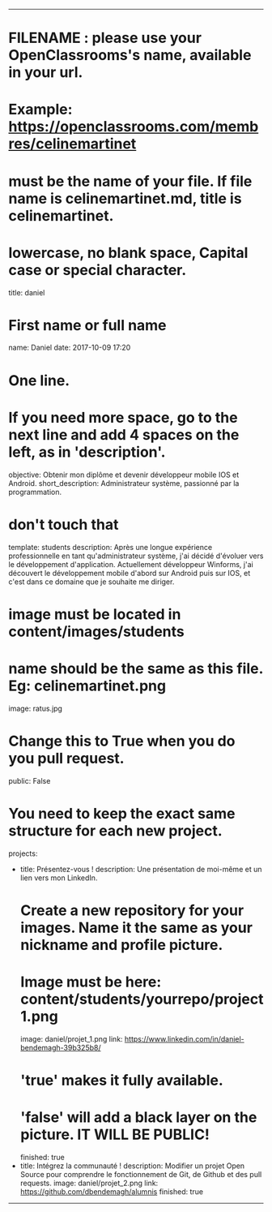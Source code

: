 ---

# FILENAME : please use your OpenClassrooms's name, available in your url.
# Example: https://openclassrooms.com/membres/celinemartinet
# must be the name of your file. If file name is celinemartinet.md, title is celinemartinet.
# lowercase, no blank space, Capital case or special character.
title: daniel

# First name or full name
name: Daniel
date: 2017-10-09 17:20

# One line.
# If you need more space, go to the next line and add 4 spaces on the left, as in 'description'.
objective: Obtenir mon diplôme et devenir développeur mobile IOS et Android.
short_description: Administrateur système, passionné par la programmation.

# don't touch that
template: students
description:
    Après une longue expérience professionnelle en tant qu'administrateur système,
    j'ai décidé d'évoluer vers le développement d'application. Actuellement développeur
    Winforms, j'ai découvert le développement mobile d'abord sur Android puis sur IOS,
    et c'est dans ce domaine que je souhaite me diriger.

# image must be located in content/images/students
# name should be the same as this file. Eg: celinemartinet.png
image: ratus.jpg

# Change this to True when you do you pull request.
public: False

# You need to keep the exact same structure for each new project.
projects:
  - title: Présentez-vous !
    description: Une présentation de moi-même et un lien vers mon LinkedIn.
    # Create a new repository for your images. Name it the same as your nickname and profile picture.
    # Image must be here: content/students/yourrepo/project1.png
    image: daniel/projet_1.png
    link: https://www.linkedin.com/in/daniel-bendemagh-39b325b8/
    # 'true' makes it fully available.
    # 'false' will add a black layer on the picture. IT WILL BE PUBLIC!
    finished: true
  - title: Intégrez la communauté !
    description: Modifier un projet Open Source pour comprendre le fonctionnement de Git, de Github et des pull requests. 
    image: daniel/projet_2.png
    link: https://github.com/dbendemagh/alumnis
    finished: true

---